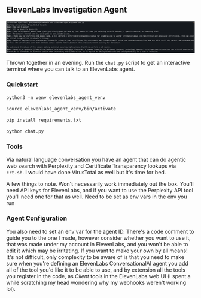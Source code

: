 ## ElevenLabs Investigation Agent

![Discussing a predatory affiliate site](elevenlabs-chat.png)

Thrown together in an evening. Run the `chat.py` script to get an interactive terminal where you can talk to an ElevenLabs agent.

### Quickstart

```
python3 -m venv elevenlabs_agent_venv
```
```
source elevenlabs_agent_venv/bin/activate
```
```
pip install requirements.txt
```
```
python chat.py
```

### Tools

Via natural language conversation you have an agent that can do agentic web search with Perplexity and Certificate Transparency lookups via `crt.sh`. I would have done VirusTotal as well but it's time for bed.

A few things to note. Won't necessarily work immediately out the box. You'll need API keys for ElevenLabs, and if you want to use the Perplexity API tool you'll need one for that as well. Need to be set as env vars in the env you run

### Agent Configuration

You also need to set an env var for the agent ID. There's a code comment to guide you to the one I made, however consider whether you want to use it, that was made under my account in ElevenLabs, and you won't be able to edit it which may be irritating. If you want to make your own by all means! It's not difficult, only complexity to be aware of is that you need to make sure when you're defining an ElevenLabs ConversationalAI agent you add all of the tool you'd like it to be able to use, and by extension all the tools you register in the code, as _Client_ tools in the ElevenLabs web UI (I spent a while scratching my head wondering why my webhooks weren't working lol).